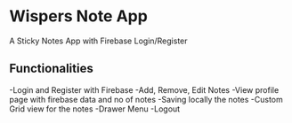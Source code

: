 # Wispers Note App

A Sticky Notes App with Firebase Login/Register

## Functionalities

-Login and Register with Firebase
-Add, Remove, Edit Notes
-View profile page with firebase data and no of notes
-Saving locally the notes
-Custom Grid view for the notes
-Drawer Menu
-Logout
